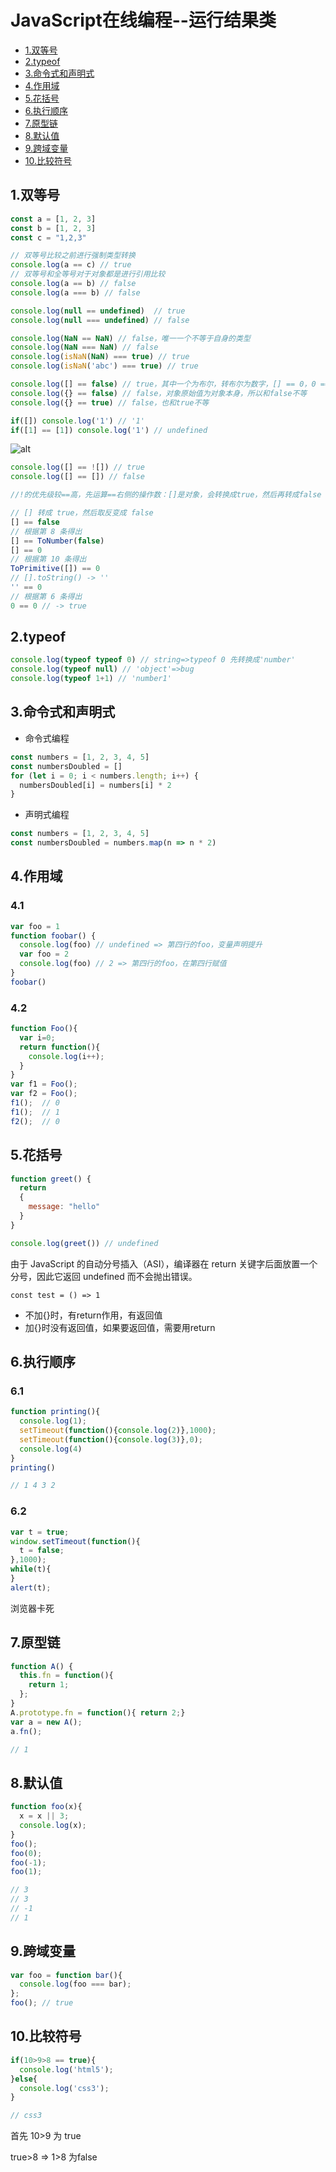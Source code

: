 # JavaScript在线编程--运行结果类
* [1.双等号](#1.双等号)
* [2.typeof](#2.typeof)
* [3.命令式和声明式](#3.命令式和声明式)
* [4.作用域](#4.作用域)
* [5.花括号](#5.花括号)
* [6.执行顺序](#6.执行顺序)
* [7.原型链](#7.原型链)
* [8.默认值](#8.默认值)
* [9.跨域变量](#9.跨域变量)
* [10.比较符号](#10.比较符号)

## 1.双等号
```js
const a = [1, 2, 3]
const b = [1, 2, 3]
const c = "1,2,3"

// 双等号比较之前进行强制类型转换
console.log(a == c) // true
// 双等号和全等号对于对象都是进行引用比较
console.log(a == b) // false
console.log(a === b) // false
```
```js
console.log(null == undefined)  // true
console.log(null === undefined) // false

console.log(NaN == NaN) // false，唯一一个不等于自身的类型
console.log(NaN === NaN) // false
console.log(isNaN(NaN) === true) // true
console.log(isNaN('abc') === true) // true
```
```js
console.log([] == false) // true，其中一个为布尔，转布尔为数字，[] == 0，0 == 0
console.log({} == false) // false，对象原始值为对象本身，所以和false不等
console.log({} == true) // false，也和true不等

if([]) console.log('1') // '1'
if([1] == [1]) console.log('1') // undefined
```

![alt](./imgs/js-1.png)

```js
console.log([] == ![]) // true
console.log([] == []) // false

//!的优先级较==高，先运算==右侧的操作数：[]是对象，会转换成true，然后再转成false（加!的一定是转换成boolean）

// [] 转成 true，然后取反变成 false
[] == false
// 根据第 8 条得出
[] == ToNumber(false)
[] == 0
// 根据第 10 条得出
ToPrimitive([]) == 0
// [].toString() -> ''
'' == 0
// 根据第 6 条得出
0 == 0 // -> true
```

## 2.typeof
```js
console.log(typeof typeof 0) // string=>typeof 0 先转换成'number'
console.log(typeof null) // 'object'=>bug
console.log(typeof 1+1) // 'number1'
```

## 3.命令式和声明式
* 命令式编程
```js
const numbers = [1, 2, 3, 4, 5]
const numbersDoubled = []
for (let i = 0; i < numbers.length; i++) {
  numbersDoubled[i] = numbers[i] * 2
}
```

* 声明式编程
```js
const numbers = [1, 2, 3, 4, 5]
const numbersDoubled = numbers.map(n => n * 2)
```

## 4.作用域
### 4.1
```js
var foo = 1
function foobar() {
  console.log(foo) // undefined => 第四行的foo，变量声明提升
  var foo = 2
  console.log(foo) // 2 => 第四行的foo，在第四行赋值
}
foobar()
```

### 4.2
```js
function Foo(){
  var i=0;
  return function(){
    console.log(i++);
  }
}
var f1 = Foo();
var f2 = Foo();
f1();  // 0
f1();  // 1
f2();  // 0
```

## 5.花括号
```js
function greet() {
  return
  {
    message: "hello"
  }
}

console.log(greet()) // undefined
```
由于 JavaScript 的自动分号插入（ASI），编译器在 return 关键字后面放置一个分号，因此它返回 undefined 而不会抛出错误。

```
const test = () => 1
```
* 不加{}时，有return作用，有返回值
* 加{}时没有返回值，如果要返回值，需要用return

## 6.执行顺序
### 6.1
```js
function printing(){
  console.log(1);
  setTimeout(function(){console.log(2)},1000);
  setTimeout(function(){console.log(3)},0);
  console.log(4)
}
printing()

// 1 4 3 2
```

### 6.2
```js
var t = true;
window.setTimeout(function(){
  t = false;
},1000);
while(t){
}
alert(t);
```
浏览器卡死

## 7.原型链
```js
function A() {
  this.fn = function(){
    return 1;
  };
}
A.prototype.fn = function(){ return 2;}
var a = new A();
a.fn();

// 1
```

## 8.默认值
```js
function foo(x){
  x = x || 3;
  console.log(x);
}
foo();
foo(0);
foo(-1);
foo(1);

// 3
// 3
// -1
// 1
```

## 9.跨域变量
```js
var foo = function bar(){
  console.log(foo === bar);
};
foo(); // true
```

## 10.比较符号
```js
if(10>9>8 == true){
  console.log('html5');
}else{
  console.log('css3');
}

// css3
```
首先 10>9 为 true

true>8 => 1>8 为false

